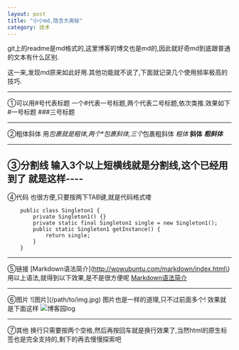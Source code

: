 ```yaml
---
layout: post
title: "小小md,隐含大奥秘"
category: 技术
---
```


git上的readme是md格式的,这里博客的博文也是md的,因此就好奇md到底跟普通的文本有什么区别.

这一来,发现md原来如此好用.其他功能就不说了,下面就记录几个使用频率极高的技巧.

----------
①可以用\#号代表标题
一个\#代表一号标题,两个代表二号标题,依次类推.效果如下
#一号标题
###三号标题

---------------
②粗体斜体
用*包裹就是粗体,两个\*包裹斜体,三个*包裹粗斜体
*粗体*
**斜体**
***粗斜体***

---------------
③分割线
输入3个以上短横线就是分割线,这个已经用到了
就是这样\-\-\-\-
-------------------
④代码
也很方便,只要按两下TAB键,就是代码格式喽

        public class Singleton1 {
            private Singleton1() {}
            private static final Singleton1 single = new Singleton1();
            public static Singleton1 getInstance() {
                return single;
            }
        }
-----------------------
⑤链接
\[Markdown语法简介\]\(http://wowubuntu.com/markdown/index.html\)
用以上语法,就得到以下效果,是不是很方便呢
[Markdown语法简介](http://wowubuntu.com/markdown/index.html)

------------------------
⑥图片
\!\[图片\]\(/path/to/img.jpg\)
图片也是一样的道理,只不过前面多个\!
效果就是下面这样
![博客园log](http://www.cnblogs.com/images/logo_small.gif)

---------------------
⑦其他
换行只需要按两个空格,然后再按回车就是换行效果了,当然html的原生标签也是完全支持的,剩下的再去慢慢探索吧

